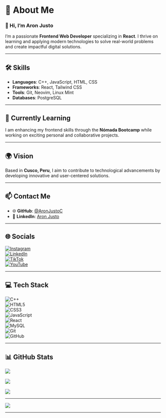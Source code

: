 # 💫 About Me

### 👋 Hi, I’m Aron Justo

I’m a passionate **Frontend Web Developer** specializing in **React**. I thrive on learning and applying modern technologies to solve real-world problems and create impactful digital solutions.

---

## 🛠️ Skills

- **Languages**: C++, JavaScript, HTML, CSS  
- **Frameworks**: React, Tailwind CSS  
- **Tools**: Git, Neovim, Linux Mint  
- **Databases**: PostgreSQL  

---

## 🌱 Currently Learning

I am enhancing my frontend skills through the **Nómada Bootcamp** while working on exciting personal and collaborative projects.

---

## 🌍 Vision

Based in **Cusco, Peru**, I aim to contribute to technological advancements by developing innovative and user-centered solutions.

---

## 📫 Contact Me

- 🌐 **GitHub**: [@AronJustoC](https://github.com/AronJustoC)  
- 💼 **LinkedIn**: [Aron Justo](https://www.linkedin.com/in/aronjusto/)  

---

## 🌐 Socials

[![Instagram](https://img.shields.io/badge/Instagram-%23E4405F.svg?logo=Instagram&logoColor=white)](https://instagram.com/aronchoque)  
[![LinkedIn](https://img.shields.io/badge/LinkedIn-%230077B5.svg?logo=linkedin&logoColor=white)](https://linkedin.com/in/aronjusto)  
[![TikTok](https://img.shields.io/badge/TikTok-%23000000.svg?logo=TikTok&logoColor=white)](https://tiktok.com/@aron_justo)  
[![YouTube](https://img.shields.io/badge/YouTube-%23FF0000.svg?logo=YouTube&logoColor=white)](https://youtube.com/@AronJusto)

---

## 💻 Tech Stack

![C++](https://img.shields.io/badge/c++-%2300599C.svg?style=for-the-badge&logo=c%2B%2B&logoColor=white)  
![HTML5](https://img.shields.io/badge/html5-%23E34F26.svg?style=for-the-badge&logo=html5&logoColor=white)  
![CSS3](https://img.shields.io/badge/css3-%231572B6.svg?style=for-the-badge&logo=css3&logoColor=white)  
![JavaScript](https://img.shields.io/badge/javascript-%23323330.svg?style=for-the-badge&logo=javascript&logoColor=%23F7DF1E)  
![React](https://img.shields.io/badge/react-%2320232a.svg?style=for-the-badge&logo=react&logoColor=%2361DAFB)  
![MySQL](https://img.shields.io/badge/mysql-4479A1.svg?style=for-the-badge&logo=mysql&logoColor=white)  
![Git](https://img.shields.io/badge/git-%23F05033.svg?style=for-the-badge&logo=git&logoColor=white)  
![GitHub](https://img.shields.io/badge/github-%23121011.svg?style=for-the-badge&logo=github&logoColor=white)

---

## 📊 GitHub Stats

![](https://github-readme-stats.vercel.app/api?username=AronJustoC&theme=catppuccin_mocha&hide_border=false&include_all_commits=true&count_private=true)<br/>  
![](https://github-readme-streak-stats.herokuapp.com/?user=AronJustoC&theme=catppuccin_mocha&hide_border=false)<br/>  
![](https://github-readme-stats.vercel.app/api/top-langs/?username=AronJustoC&theme=catppuccin_mocha&hide_border=false&include_all_commits=true&count_private=true&layout=compact)

---

[![](https://visitcount.itsvg.in/api?id=AronJustoC&icon=0&color=0)](https://visitcount.itsvg.in)

---

<!-- Proudly created with GPRM ( https://gprm.itsvg.in ) -->
